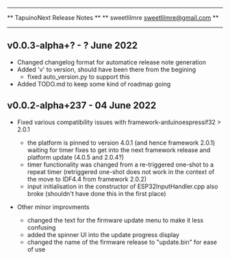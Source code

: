 *****************************************
** TapuinoNext Release Notes           **
** sweetlilmre <sweetlilmre@gmail.com> **
*****************************************

## v0.0.3-alpha+? - ? June 2022

  - Changed changelog format for automatice release note generation
  - Added 'v' to version, should have been there from the begining
    - fixed auto_version.py to support this
  - Added TODO.md to keep some kind of roadmap going

## v0.0.2-alpha+237 - 04 June 2022
  - Fixed various compatibility issues with framework-arduinoespressif32 > 2.0.1
    - the platform is pinned to version 4.0.1 (and hence framework 2.0.1) waiting for timer fixes to get into the next framework release and platform update (4.0.5 and 2.0.4?)
    - timer functionality was changed from a re-triggered one-shot to a repeat timer (retriggered one-shot does not work in the context of the move to IDF4.4 from framework 2.0.2)
    - input initialisation in the constructor of ESP32InputHandler.cpp also broke (shouldn't have done this in the first place)

  - Other minor improvments
    - changed the text for the firmware update menu to make it less confusing
    - added the spinner UI into the update progress display
    - changed the name of the firmware release to "update.bin" for ease of use
